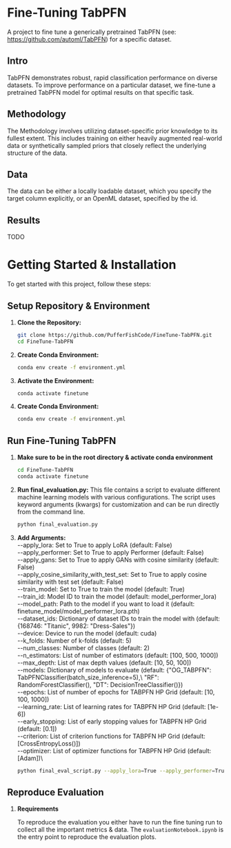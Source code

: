 # Fine-Tuning TabPFN 
A project to fine tune a generically pretrained TabPFN (see: https://github.com/automl/TabPFN) for a specific dataset. 
## Intro
TabPFN demonstrates robust, rapid classification performance on diverse datasets. To improve performance on a particular dataset, we fine-tune a pretrained TabPFN model for optimal results on that specific task.
## Methodology 
The Methodology involves utilizing dataset-specific prior knowledge to its fullest extent. This includes training on either heavily augmented real-world data or synthetically sampled priors that closely reflect the underlying structure of the data.
## Data
The data can be either a locally loadable dataset, which you specify the target column explicitly, or an OpenML dataset, specified by the id. 
## Results 
TODO 
# Getting Started & Installation  
To get started with this project, follow these steps:

## Setup Repository & Environment
1. **Clone the Repository:**
   ```bash
   git clone https://github.com/PufferFishCode/FineTune-TabPFN.git
   cd FineTune-TabPFN
2. **Create Conda Environment:**
    ```bash
   conda env create -f environment.yml
3. **Activate the Environment:**
    ```bash
   conda activate finetune
4. **Create Conda Environment:**
    ```bash
   conda env create -f environment.yml
## Run Fine-Tuning TabPFN

1. **Make sure to be in the root directory & activate conda environment**
    ```bash
   cd FineTune-TabPFN
   conda activate finetune 
2. **Run final_evaluation.py:**
   This file contains a script to evaluate different machine learning models with various configurations. The script uses keyword arguments (kwargs) for customization and can be run directly from the command line.
    ```bash
   python final_evaluation.py

3. **Add Arguments:**\
   --apply_lora: Set to True to apply LoRA (default: False)\
   --apply_performer: Set to True to apply Performer (default: False)\
   --apply_gans: Set to True to apply GANs with cosine similarity (default: False)\
   --apply_cosine_similarity_with_test_set: Set to True to apply cosine similarity with test set (default: False)\
   --train_model: Set to True to train the model (default: True)\
   --train_id: Model ID to train the model (default: model_performer_lora)\
   --model_path: Path to the model if you want to load it (default: finetune_model/model_performer_lora.pth)\
   --dataset_ids: Dictionary of dataset IDs to train the model with (default: {168746: "Titanic", 9982: "Dress-Sales"})\
   --device: Device to run the model (default: cuda)\
   --k_folds: Number of k-folds (default: 5)\
   --num_classes: Number of classes (default: 2)\
   --n_estimators: List of number of estimators (default: [100, 500, 1000])\
   --max_depth: List of max depth values (default: [10, 50, 100])\
   --models: Dictionary of models to evaluate (default: {"OG_TABPFN": TabPFNClassifier(batch_size_inference=5),\ "RF": RandomForestClassifier(), "DT": DecisionTreeClassifier()})\
   --epochs: List of number of epochs for TABPFN HP Grid (default: [10, 100, 1000])\
   --learning_rate: List of learning rates for TABPFN HP Grid (default: [1e-6])\
   --early_stopping: List of early stopping values for TABPFN HP Grid (default: [0.1])\
   --criterion: List of criterion functions for TABPFN HP Grid (default: [CrossEntropyLoss()])\
   --optimizer: List of optimizer functions for TABPFN HP Grid (default: [Adam])\

    ```bash
   python final_eval_script.py --apply_lora=True --apply_performer=True --device=cpu --train_id=my_custom_model

## Reproduce Evaluation 

1. **Requirements**

    To reproduce the evaluation you either have to run the fine tuning run to collect all the important metrics & data. The ``evaluationNotebook.ipynb`` is the entry point to reproduce the evaluation plots. 

 
